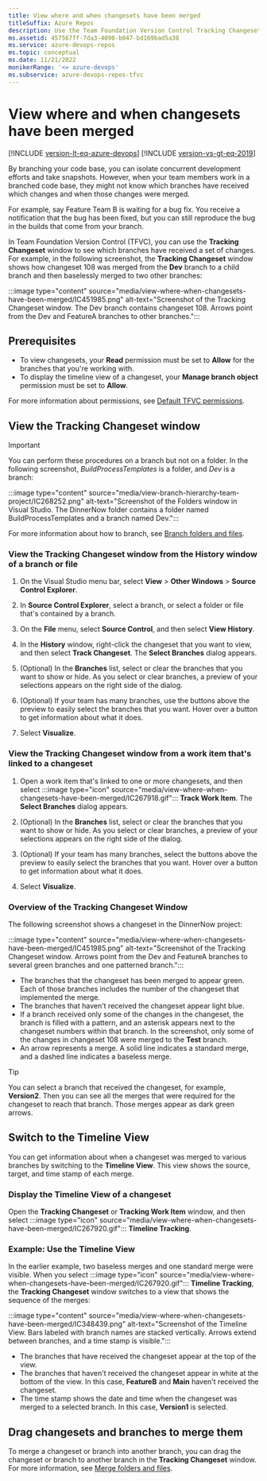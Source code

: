 ```yaml
---
title: View where and when changesets have been merged
titleSuffix: Azure Repos
description: Use the Team Foundation Version Control Tracking Changeset window to see which code branches received which changes and to see when the changes were merged.
ms.assetid: 457567ff-7da3-4098-b047-bd169bad5a38
ms.service: azure-devops-repos
ms.topic: conceptual
ms.date: 11/21/2022
monikerRange: '<= azure-devops'
ms.subservice: azure-devops-repos-tfvc
---
```



# View where and when changesets have been merged

[!INCLUDE [version-lt-eq-azure-devops](../../includes/version-lt-eq-azure-devops.md)]
[!INCLUDE [version-vs-gt-eq-2019](../../includes/version-vs-gt-eq-2019.md)]

By branching your code base, you can isolate concurrent development efforts and take snapshots. However, when your team members work in a branched code base, they might not know which branches have received which changes and when those changes were merged.

For example, say Feature Team B is waiting for a bug fix. You receive a notification that the bug has been fixed, but you can still reproduce the bug in the builds that come from your branch.

In Team Foundation Version Control (TFVC), you can use the **Tracking Changeset** window to see which branches have received a set of changes. For example, in the following screenshot, the **Tracking Changeset** window shows how changeset 108 was merged from the **Dev** branch to a child branch and then baselessly merged to two other branches:

:::image type="content" source="media/view-where-when-changesets-have-been-merged/IC451985.png" alt-text="Screenshot of the Tracking Changeset window. The Dev branch contains changeset 108. Arrows point from the Dev and FeatureA branches to other branches.":::

## Prerequisites

- To view changesets, your **Read** permission must be set to **Allow** for the branches that you're working with.
- To display the timeline view of a changeset, your **Manage branch object** permission must be set to **Allow**. 

For more information about permissions, see [Default TFVC permissions](../../organizations/security/default-tfvc-permissions.md).

## View the Tracking Changeset window

> [!IMPORTANT]
> You can perform these procedures on a branch but not on a folder. In the following screenshot, *BuildProcessTemplates* is a folder, and *Dev* is a branch:
>
> :::image type="content" source="media/view-branch-hierarchy-team-project/IC268252.png" alt-text="Screenshot of the Folders window in Visual Studio. The DinnerNow folder contains a folder named BuildProcessTemplates and a branch named Dev.":::
>
> For more information about how to branch, see [Branch folders and files](branch-folders-files.md).

### View the Tracking Changeset window from the History window of a branch or file

1. On the Visual Studio menu bar, select **View** > **Other Windows** > **Source Control Explorer**.

1. In **Source Control Explorer**, select a branch, or select a folder or file that's contained by a branch.

1. On the **File** menu, select **Source Control**, and then select **View History**.

1. In the **History** window, right-click the changeset that you want to view, and then select **Track Changeset**. The **Select Branches** dialog appears.

1. (Optional) In the **Branches** list, select or clear the branches that you want to show or hide. As you select or clear branches, a preview of your selections appears on the right side of the dialog.

1. (Optional) If your team has many branches, use the buttons above the preview to easily select the branches that you want. Hover over a button to get information about what it does.

1. Select **Visualize**.

### View the Tracking Changeset window from a work item that's linked to a changeset

1. Open a work item that's linked to one or more changesets, and then select :::image type="icon" source="media/view-where-when-changesets-have-been-merged/IC267918.gif"::: **Track Work Item**. The **Select Branches** dialog appears.

1. (Optional) In the **Branches** list, select or clear the branches that you want to show or hide. As you select or clear branches, a preview of your selections appears on the right side of the dialog.

1. (Optional) If your team has many branches, select the buttons above the preview to easily select the branches that you want. Hover over a button to get information about what it does.

1. Select **Visualize**.

### Overview of the Tracking Changeset Window

The following screenshot shows a changeset in the DinnerNow project:

:::image type="content" source="media/view-where-when-changesets-have-been-merged/IC451985.png" alt-text="Screenshot of the Tracking Changeset window. Arrows point from the Dev and FeatureA branches to several green branches and one patterned branch.":::

- The branches that the changeset has been merged to appear green. Each of those branches includes the number of the changeset that implemented the merge.
- The branches that haven't received the changeset appear light blue.
- If a branch received only some of the changes in the changeset, the branch is filled with a pattern, and an asterisk appears next to the changeset numbers within that branch. In the screenshot, only some of the changes in changeset 108 were merged to the **Test** branch.
- An arrow represents a merge. A solid line indicates a standard merge, and a dashed line indicates a baseless merge.

> [!TIP]
> You can select a branch that received the changeset, for example, **Version2**. Then you can see all the merges that were required for the changeset to reach that branch. Those merges appear as dark green arrows.

## Switch to the Timeline View

You can get information about when a changeset was merged to various branches by switching to the **Timeline View**. This view shows the source, target, and time stamp of each merge.

### Display the Timeline View of a changeset

Open the **Tracking Changeset** or **Tracking Work Item** window, and then select :::image type="icon" source="media/view-where-when-changesets-have-been-merged/IC267920.gif"::: **Timeline Tracking**.

### Example: Use the Timeline View

In the earlier example, two baseless merges and one standard merge were visible. When you select :::image type="icon" source="media/view-where-when-changesets-have-been-merged/IC267920.gif"::: **Timeline Tracking**, the **Tracking Changeset** window switches to a view that shows the sequence of the merges:

:::image type="content" source="media/view-where-when-changesets-have-been-merged/IC348439.png" alt-text="Screenshot of the Timeline View. Bars labeled with branch names are stacked vertically. Arrows extend between branches, and a time stamp is visible.":::

- The branches that have received the changeset appear at the top of the view.
- The branches that haven't received the changeset appear in white at the bottom of the view. In this case, **FeatureB** and **Main** haven't received the changeset.
- The time stamp shows the date and time when the changeset was merged to a selected branch. In this case, **Version1** is selected.

## Drag changesets and branches to merge them

To merge a changeset or branch into another branch, you can drag the changeset or branch to another branch in the **Tracking Changeset** window. For more information, see [Merge folders and files](merge-folders-files.md).
